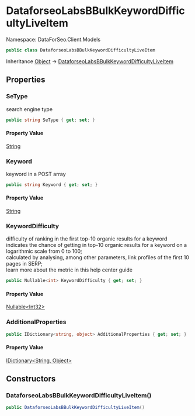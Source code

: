 # DataforseoLabsBBulkKeywordDifficultyLiveItem

Namespace: DataForSeo.Client.Models

```csharp
public class DataforseoLabsBBulkKeywordDifficultyLiveItem
```

Inheritance [Object](https://docs.microsoft.com/en-us/dotnet/api/system.object) → [DataforseoLabsBBulkKeywordDifficultyLiveItem](./dataforseo.client.models.dataforseolabsbbulkkeyworddifficultyliveitem.md)

## Properties

### **SeType**

search engine type

```csharp
public string SeType { get; set; }
```

#### Property Value

[String](https://docs.microsoft.com/en-us/dotnet/api/system.string)<br>

### **Keyword**

keyword in a POST array

```csharp
public string Keyword { get; set; }
```

#### Property Value

[String](https://docs.microsoft.com/en-us/dotnet/api/system.string)<br>

### **KeywordDifficulty**

difficulty of ranking in the first top-10 organic results for a keyword
 <br>indicates the chance of getting in top-10 organic results for a keyword on a logarithmic scale from 0 to 100;
 <br>calculated by analysing, among other parameters, link profiles of the first 10 pages in SERP;
 <br>learn more about the metric in this help center guide

```csharp
public Nullable<int> KeywordDifficulty { get; set; }
```

#### Property Value

[Nullable&lt;Int32&gt;](https://docs.microsoft.com/en-us/dotnet/api/system.nullable-1)<br>

### **AdditionalProperties**

```csharp
public IDictionary<string, object> AdditionalProperties { get; set; }
```

#### Property Value

[IDictionary&lt;String, Object&gt;](https://docs.microsoft.com/en-us/dotnet/api/system.collections.generic.idictionary-2)<br>

## Constructors

### **DataforseoLabsBBulkKeywordDifficultyLiveItem()**

```csharp
public DataforseoLabsBBulkKeywordDifficultyLiveItem()
```
